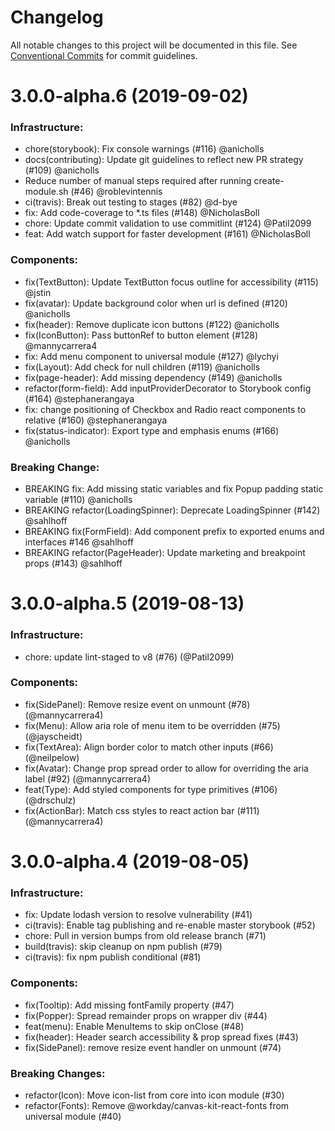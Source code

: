 # Changelog

All notable changes to this project will be documented in this file.
See [Conventional Commits](https://conventionalcommits.org) for commit guidelines.

# 3.0.0-alpha.6 (2019-09-02)

### Infrastructure:
- chore(storybook): Fix console warnings (#116) @anicholls
- docs(contributing): Update git guidelines to reflect new PR strategy (#109) @anicholls
- Reduce number of manual steps required after running create-module.sh (#46) @roblevintennis
- ci(travis): Break out testing to stages (#82) @d-bye
- fix: Add code-coverage to \*.ts files (#148) @NicholasBoll
- chore: Update commit validation to use commitlint (#124) @Patil2099
- feat: Add watch support for faster development (#161) @NicholasBoll

### Components:
- fix(TextButton): Update TextButton focus outline for accessibility (#115) @jstin
- fix(avatar): Update background color when url is defined (#120) @anicholls
- fix(header): Remove duplicate icon buttons (#122) @anicholls
- fix(IconButton): Pass buttonRef to button element (#128) @mannycarrera4
- fix: Add menu component to universal module (#127) @lychyi
- fix(Layout): Add check for null children (#119) @anicholls
- fix(page-header): Add missing dependency (#149) @anicholls
- refactor(form-field): Add inputProviderDecorator to Storybook config (#164) @stephanerangaya
- fix: change positioning of Checkbox and Radio react components to relative (#160) @stephanerangaya
- fix(status-indicator): Export type and emphasis enums (#166) @anicholls

### Breaking Change:
- BREAKING fix: Add missing static variables and fix Popup padding static variable (#110) @anicholls
- BREAKING refactor(LoadingSpinner): Deprecate LoadingSpinner (#142) @sahlhoff
- BREAKING fix(FormField): Add component prefix to exported enums and interfaces #146 @sahlhoff
- BREAKING refactor(PageHeader): Update marketing and breakpoint props (#143) @sahlhoff

# 3.0.0-alpha.5 (2019-08-13)

### Infrastructure:

- chore: update lint-staged to v8 (#76) (@Patil2099)

### Components:

- fix(SidePanel): Remove resize event on unmount (#78) (@mannycarrera4)
- fix(Menu): Allow aria role of menu item to be overridden (#75) (@jayscheidt)
- fix(TextArea): Align border color to match other inputs (#66) (@neilpelow)
- fix(Avatar): Change prop spread order to allow for overriding the aria label (#92) (@mannycarrera4)
- feat(Type): Add styled components for type primitives (#106) (@drschulz)
- fix(ActionBar): Match css styles to react action bar (#111) (@mannycarrera4)


# 3.0.0-alpha.4 (2019-08-05)

### Infrastructure:

- fix: Update lodash version to resolve vulnerability (#41)
- ci(travis): Enable tag publishing and re-enable master storybook (#52)
- chore: Pull in version bumps from old release branch (#71)
- build(travis): skip cleanup on npm publish (#79)
- ci(travis): fix npm publish conditional (#81)

### Components:

- fix(Tooltip): Add missing fontFamily property (#47)
- fix(Popper): Spread remainder props on wrapper div (#44)
- feat(menu): Enable MenuItems to skip onClose (#48)
- fix(header): Header search accessibility & prop spread fixes (#43)
- fix(SidePanel): remove resize event handler on unmount (#74)

### Breaking Changes:

- refactor(Icon): Move icon-list from core into icon module (#30)
- refactor(Fonts): Remove @workday/canvas-kit-react-fonts from universal module (#40)
